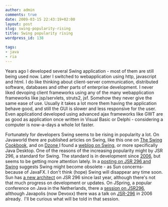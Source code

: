 ```yaml
---
author: admin
comments: true
date: 2009-03-15 22:43:19+02:00
layout: post
slug: swing-popularity-rising
title: Swing popularity rising
wordpress_id: 138

tags:
- java
- ria
---
```


Years ago I developed several Swing application - most of them are still being used now. Later I switched to webapplication using http, javascript and html. I do like thinking about client-server communication, distributed software, databases and other parts of enterprise development. I never liked devoping client frameworks using any of the many webapplication frameworks like jsp/servlets, struts2, jsf. Somehow they never give the same ease of use. Usually it takes a lot more them having the application behave good, and still the GUI is slower and less responsive for the user. Even applicationd developed using advanced ajax frameworks like GWT are as good as application once written in Visual Basic or Delphi - considering a computer is now-a-days a whole lot faster.

Fortunately for developers Swing seems to be rising in popularity a lot. On Javaworld there are published articles on Swing, like this one on [The Swing Cookbook](http://www.javaworld.com/community/node/2589), and on [Dzone ](http://www.dzone.com/links/java_desktop_links_of_the_week_march_16th.html)I found a [weblog on Swing](http://jonathangiles.net/blog/?p=293), or more specifically Java Desktop.
One of the reasons of the increasing popularity might by JSR 296, a standard for Swing. The standard is in development since [2006](http://www.artima.com/lejava/articles/swingframework.html), but seems to be getting more attention lately. In a [posting on JSR 296 and Swing](http://chaoticjava.com/posts/the-quiet-revolution-part-i-jsr-296/) suggests Swing might become obsolete - as Sun concerns-  because of JavaFX. I don't think (hope) Swing will disappear any time soon. Sun has [a new architect](http://weblogs.java.net/blog/alexfromsun/archive/2008/08/swing_applicati.html) on JSR 296 since last year, although there's not that much progress on development or updates. On JSpring, a popular conference on Java in the Netherlands, there a [session on JSR296](http://www.nljug.org/pages/events/content/jspring_2009/sessions/00012/), allthough Javapolis (now Devoxx) there was a talk on [JSR-296](http://www.parleys.com/display/PARLEYS/Home#slide=1;talk=8008;title=JSR-296%20Swing%20Application%20Framework) in 2006 already.  I'll be curious what will be told in that session.
